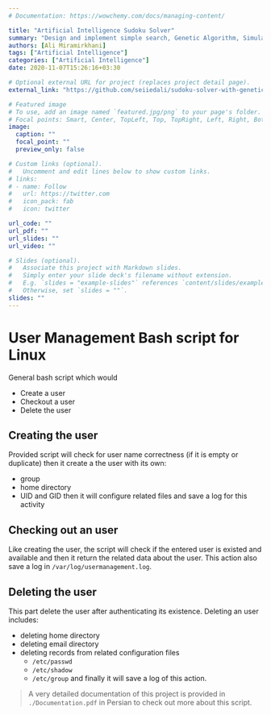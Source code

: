 ```yaml
---
# Documentation: https://wowchemy.com/docs/managing-content/

title: "Artificial Intelligence Sudoku Solver"
summary: "Design and implement simple search, Genetic Algorithm, Simulated Annealing to solve Sudoku table using C#."
authors: [Ali Miramirkhani]
tags: ["Artificial Intelligence"]
categories: ["Artificial Intelligence"]
date: 2020-11-07T15:26:16+03:30

# Optional external URL for project (replaces project detail page).
external_link: "https://github.com/seiiedali/sudoku-solver-with-genetic-algorithm"

# Featured image
# To use, add an image named `featured.jpg/png` to your page's folder.
# Focal points: Smart, Center, TopLeft, Top, TopRight, Left, Right, BottomLeft, Bottom, BottomRight.
image:
  caption: ""
  focal_point: ""
  preview_only: false

# Custom links (optional).
#   Uncomment and edit lines below to show custom links.
# links:
# - name: Follow
#   url: https://twitter.com
#   icon_pack: fab
#   icon: twitter

url_code: ""
url_pdf: ""
url_slides: ""
url_video: ""

# Slides (optional).
#   Associate this project with Markdown slides.
#   Simply enter your slide deck's filename without extension.
#   E.g. `slides = "example-slides"` references `content/slides/example-slides.md`.
#   Otherwise, set `slides = ""`.
slides: ""
---
```

# User Management Bash script for Linux
General bash script which would
- Create a user
- Checkout a user
- Delete the user

## Creating the user
Provided script will check for user name correctness (if it is empty or duplicate) then it create a the user with its own:
- group
- home directory
- UID and GID
then it will configure related files and save a log for this activity

## Checking out an user
Like creating the user, the script will check if the entered user is existed and available and then it return the related data about the user. This action also save a log in `/var/log/usermanagement.log`.

## Deleting the user
This part delete the user after authenticating its existence. Deleting an user includes:
- deleting home directory
- deleting email directory
- deleting records from related configuration files
    - `/etc/passwd`
    - `/etc/shadow`
    - `/etc/group`
and finally it will save a log of this action.

>A very detailed documentation of this project is provided  in `./Documentation.pdf` in Persian to check out more about this script.